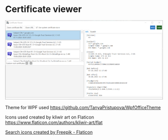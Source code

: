 
# Certificate viewer

![screenshot](/.github/screenshot.png?raw=true)


Theme for WPF used https://github.com/TanyaPristupova/WpfOfficeTheme


Icons used created by kliwir art on Flaticon https://www.flaticon.com/authors/kliwir-art/flat

<a href="https://www.flaticon.com/free-icons/search" title="search icons">Search icons created by Freepik - Flaticon</a>
